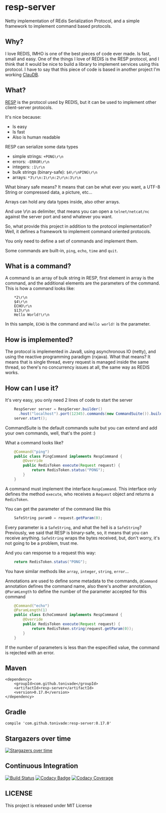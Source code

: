 # resp-server

Netty implementation of REdis Serialization Protocol, and a simple framework to implement command based protocols.

## Why?

I love REDIS, IMHO is one of the best pieces of code ever made. Is fast, small
and easy. One of the things I love of REDIS is the RESP protocol, and I think that
it would be nice to build a library to implement services using this protocol. I
have to say that this piece of code is based in another project I'm working 
[ClauDB](https://github.com/tonivade/claudb).

## What?

[RESP](http://redis.io/topics/protocol) is the protocol used by REDIS, but it
can be used to implement other client-server protocols.

It's nice because:

- Is easy
- Is fast
- Also is human readable

RESP can serialize some data types

- simple strings: `+PONG\r\n`
- errors: `-ERROR\r\n`
- integers: `:1\r\n`
- bulk strings (binary-safe): `$4\r\nPING\r\n`
- arrays: `*3\r\n:1\r\n:2\r\n:3\r\n`

What binary safe means? It means that can be what ever you want, a UTF-8 String
or compressed data, a picture, etc...

Arrays can hold any data types inside, also other arrays.

And use \r\n as delimiter, that means you can open a `telnet/netcat/nc` against
the server port and send whatever you want.

So, what provide this project in addition to the protocol implementation? Well,
it defines a framework to implement command oriented protocols.

You only need to define a set of commands and implement them.

Some commands are built-in, `ping`, `echo`, `time` and `quit`.

## What is a command?

A command is an array of bulk string in RESP, first element in array is the command, 
and the additional elements are the parameters of the command. This is how a command
looks like:

```
    *2\r\n
    $4\r\n
    ECHO\r\n
    $13\r\n
    Hello World!\r\n
```

In this sample, `ECHO` is the command and `Hello world!` is the parameter.

## How is implemented?

The protocol is implemented in Java8, using asynchronous IO (netty), and using the
reactive programming paradigm (rxjava). What that means? It means that is single
thread, every request is managed inside the same thread, so there's no concurrency
issues at all, the same way as REDIS works.

## How can I use it?

It's very easy, you only need 2 lines of code to start the server

```java
    RespServer server = RespServer.builder()
      .host("localhost").port(12345).commands(new CommandSuite()).build();
    server.start();
```

CommandSuite is the default commands suite but you can extend and add your own commands,
well, that's the point :)

What a command looks like?

```java
    @Command("ping")
    public class PingCommand implements RespCommand {
        @Override
        public RedisToken execute(Request request) {
            return RedisToken.status("PONG");
        }
    }
```
    
A command must implement the interface `RespCommand`. This interface only defines
the method `execute`, who receives a `Request` object and returns a `RedisToken`.

You can get the parameter of the command like this

```java
    SafeString param0 = request.getParam(0);
```
    
Every parameter is a `SafeString`, and what the hell is a `SafeString`? Previously,
we said that RESP is binary-safe, so, it means that you can receive anything. `SafeString`
wraps the bytes received, but, don't worry, it's not going to be a problem, trust me.

And you can response to a request this way:

```java
    return RedisToken.status("PONG");
```
    
You have similar methods like `array`, `integer`, `string`, `error`...

Annotations are used to define some metadata to the commands, `@Command` annotation
defines the command name, also there's another annotation, `@ParamLength` to define
the number of the parameter accepted for this command

```java
    @Command("echo")
    @ParamLength(1)
    public class EchoCommand implements RespCommand {
        @Override
        public RedisToken execute(Request request) {
            return RedisToken.string(request.getParam(0));
        }
    }
```
    
If the number of parameters is less than the especified value, the command
is rejected with an error.

## Maven

    <dependency>
        <groupId>com.github.tonivade</groupId>
        <artifactId>resp-server</artifactId>
        <version>0.17.0</version>
    </dependency>

## Gradle

    compile 'com.github.tonivade:resp-server:0.17.0'
    
## Stargazers over time

[![Stargazers over time](https://starchart.cc/tonivade/resp-server.svg)](https://starchart.cc/tonivade/resp-server)

## Continuous Integration

[![Build Status](https://api.travis-ci.org/tonivade/resp-server.svg?branch=master)](https://travis-ci.org/tonivade/resp-server)
[![Codacy Badge](https://api.codacy.com/project/badge/Grade/47b2b3213b7248eca911e4783ed6d031)](https://www.codacy.com/app/tonivade/resp-server?utm_source=github.com&amp;utm_medium=referral&amp;utm_content=tonivade/resp-server&amp;utm_campaign=Badge_Grade)
[![Codacy Coverage](https://api.codacy.com/project/badge/Coverage/47b2b3213b7248eca911e4783ed6d031)](https://www.codacy.com/app/tonivade/resp-server?utm_source=github.com&utm_medium=referral&utm_content=tonivade/resp-server&utm_campaign=Badge_Coverage)

## LICENSE

This project is released under MIT License
